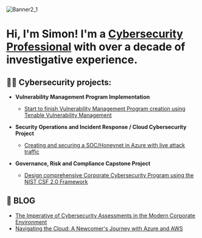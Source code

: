 ![Banner2_1](https://github.com/user-attachments/assets/fb0117c1-4e4d-4093-98b3-aa8f99345de2)

<h1>Hi, I'm Simon! <!--<a href="https://github.com/joshmadakor1">Programmer</a>,-->I'm a <a href="https://www.linkedin.com/in/simon-vanleuven/">Cybersecurity Professional</a> with over a decade of investigative experience. <!--<a href="https://www.youtube.com/c/joshmadakor">YouTuber</a></h1>-->

<h2>👨‍💻 Cybersecurity projects:</h2>

- **Vulnerability Management Program Implementation**
  - [Start to finish Vulnerability Management Program creation using Tenable Vulnerability Management](https://github.com/VanLeu22/Vulnerability-Management-Program)

- <b>Security Operations and Incident Response / Cloud Cybersecurity Project</b>
  - [Creating and securing a SOC/Honeynet in Azure with live attack traffic](https://github.com/VanLeu22/Azure-Cloud-SOC)
 
- **Governance, Risk and Compliance Capstone Project**
  - [Design comprehensive Corporate Cybersecurity Program using the NIST CSF 2.0 Framework](https://github.com/VanLeu22/GRC-Capstone/blob/main/README.md) 


<h2>💬 BLOG</h2>

  - [The Imperative of Cybersecurity Assessments in the Modern Corporate Environment](https://github.com/VanLeu22/Imperative-of-Cybersecurity-Assessments)
  - [Navigating the Cloud: A Newcomer's Journey with Azure and AWS](https://github.com/VanLeu22/BLOG/tree/main)

<!--
**joshmadakor1/joshmadakor1** is a ✨ _special_ ✨ repository because its `README.md` (this file) appears on your GitHub profile.

Here are some ideas to get you started:

- 🔭 I’m currently working on ...
- 🌱 I’m currently learning ...
- 👯 I’m looking to collaborate on ...
- 🤔 I’m looking for help with ...
- 
- 📫 How to reach me: ...
- 😄 Pronouns: ...
- ⚡ Fun fact: ...
-->
